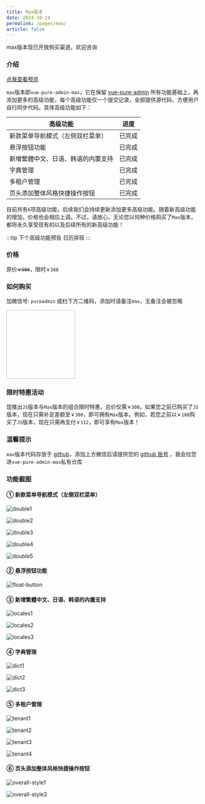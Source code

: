 ```yaml
---
title: Max版本
date: 2024-10-14
permalink: /pages/max/
article: false
---
```


<p>max版本现已开放购买渠道，欢迎咨询</p>

### 介绍

[点我查看预览](https://pure-admin.github.io/vue-pure-admin-max)

`max`版本即`vue-pure-admin-max`，它在保留 [vue-pure-admin](https://github.com/pure-admin/vue-pure-admin) 所有功能基础上，再添加更多的高级功能，每个高级功能仅一个提交记录，全部提供源代码，方便用户自行同步代码。具体高级功能如下：

| **高级功能**                       | **进度** |
| ---------------------------------- | -------- |
| 新款菜单导航模式（左侧双栏菜单）   | 已完成   |
| 悬浮按钮功能                       | 已完成   |
| 新增繁體中文、日语、韩语的内置支持 | 已完成   |
| 字典管理                           | 已完成   |
| 多租户管理                         | 已完成   |
| 页头添加整体风格快捷操作按钮       | 已完成   |

目前共有`6`项高级功能，后续我们会持续更新添加更多高级功能。随着新高级功能的增加，价格也会相应上调。不过，请放心，无论您以何种价格购买了`Max`版本，都将永久享受现有的以及后续所有的新高级功能！

:::tip 下个高级功能预告
日历排班
:::

### 价格

原价<span class="money-deleted">`￥500`</span>，限时`￥168` <span id="max-time" style="color: red" />

<script>
function padZero(num) {
  return num < 10 ? '0' + num : num;
}

function updateCountdown(isServer) {
  const now = new Date();
  const targetDate = new Date('2024-12-01T00:00:00');
  const diff = targetDate - now;

  if (diff <= 0) {
    if (!isServer) {
      document.getElementById('max-time').textContent = "已恢复原价";
    } else {
      console.log("已恢复原价");
    }
    clearInterval(intervalId);
    return;
  }

  const days = Math.floor(diff / (1000 * 60 * 60 * 24));
  const hours = Math.floor((diff % (1000 * 60 * 60 * 24)) / (1000 * 60 * 60));
  const minutes = Math.floor((diff % (1000 * 60 * 60)) / (1000 * 60));
  const seconds = Math.floor((diff % (1000 * 60)) / 1000);

  if (!isServer) {
    const element = document.getElementById('max-time');
    if (element) {
      element.textContent = `距离恢复原价还剩 ${padZero(days)} 天 ${padZero(hours)} 小时 ${padZero(minutes)} 分钟 ${padZero(seconds)} 秒`;
    }
  } else {
    console.log(`距离恢复原价还剩 ${padZero(days)} 天 ${padZero(hours)} 小时 ${padZero(minutes)} 分钟 ${padZero(seconds)} 秒`);
  }
}

const isServer = typeof window === 'undefined';

let intervalId = null;
if (!isServer) {
  intervalId = setInterval(() => updateCountdown(isServer), 1000);
} else {
  updateCountdown(isServer);
}
</script>

### 如何购买

加微信号: `pureadmin` 或扫下方二维码，添加时请备注`max`，无备注会被忽略

<img :src="$withBase('/img/support/addWx.jpg')" width="180px" height="180px" />

### 限时特惠活动

现推出`JS`版本与`Max`版本的组合限时特惠，总价仅需`￥300`。如果您之前已购买了`JS`版本，现在只需补足差额至`￥300`，即可拥有`Max`版本。例如，若您之前以`￥188`购买了`JS`版本，现在只需再支付`￥112`，即可享有`Max`版本！

### 温馨提示

`max`版本代码存放于 [github](https://github.com/)，添加上方微信后请提供您的 [github 账号](/pages/FAQ/#github账号在哪里看) ，我会拉您进`vue-pure-admin-max`私有仓库

### 功能截图

#### ① 新款菜单导航模式（左侧双栏菜单）

![double1](~@alias/img/max/double/1.jpg)
<br />

![double2](~@alias/img/max/double/2.jpg)
<br />

![double3](~@alias/img/max/double/3.jpg)
<br />

![double4](~@alias/img/max/double/4.jpg)
<br />

![double5](~@alias/img/max/double/5.jpg)

#### ② 悬浮按钮功能

![float-button](~@alias/img/max/float-button/1.jpg)

#### ③ 新增繁體中文、日语、韩语的内置支持

![locales1](~@alias/img/max/locales/1.jpg)
<br />

![locales2](~@alias/img/max/locales/2.jpg)
<br />

![locales3](~@alias/img/max/locales/3.jpg)

#### ④ 字典管理

![dict1](~@alias/img/max/dict/1.jpg)
<br />

![dict2](~@alias/img/max/dict/2.jpg)
<br />

![dict3](~@alias/img/max/dict/3.jpg)

#### ⑤ 多租户管理

![tenant1](~@alias/img/max/tenant/1.jpg)
<br />

![tenant2](~@alias/img/max/tenant/2.jpg)
<br />

![tenant3](~@alias/img/max/tenant/3.jpg)
<br />

![tenant4](~@alias/img/max/tenant/4.jpg)

#### ⑥ 页头添加整体风格快捷操作按钮

![overall-style1](~@alias/img/max/overall-style/1.jpg)
<br />

![overall-style2](~@alias/img/max/overall-style/2.jpg)

<style scoped>
.money-deleted {
  position: relative;
  text-decoration: none;
}
.money-deleted::before {
  content: "";
  position: absolute;
  left: 0;
  bottom: 35%;
  width: 100%;
  height: 1px;
  background-color: black;
}
#max-time {
  margin-left: 1rem;
}
</style>
